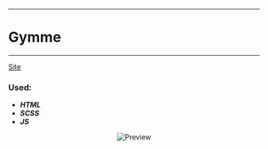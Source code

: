 ____
# Gymme
____
[Site](https://1kiritos1.github.io/gymme/)

### Used:
* ***HTML***
* ***SCSS***
* ***JS***

<p align="center">
  <img src="https://lh3.googleusercontent.com/pw/AM-JKLVTBzvV4Gb9On7hhxShOAsesJC_TUmgaMZtcixTmanUswIPGraXSIq7KU2yeNYLmNSNV3I3ibFVUO5PMGCE90zZcIVBN1whidFripLDvniW-MIqShifGPu8ukrUcYRdFs5PJCzjkRt80QaiYl7XdNu6=w220-h929-no?authuser=0" title="Preview">
</p>
